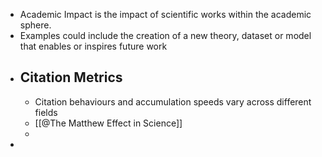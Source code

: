 - Academic Impact is the impact of scientific works within the academic sphere.
- Examples could include the creation of a new theory, dataset or model that enables or inspires future work
- ## Citation Metrics
	- Citation behaviours and accumulation speeds vary across different fields
	- [[@The Matthew Effect in Science]]
	-
-